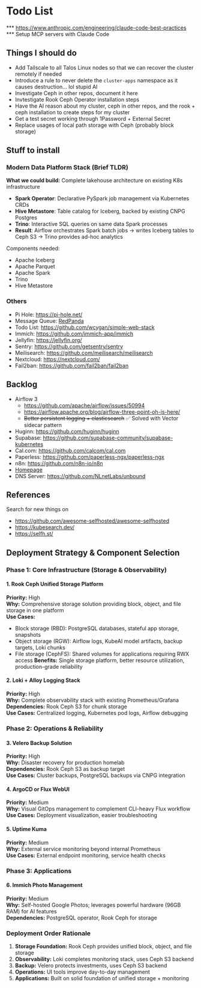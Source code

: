 # Todo List

*** https://www.anthropic.com/engineering/claude-code-best-practices *** Setup
MCP servers with Claude Code

## Things I should do

- Add Tailscale to all Talos Linux nodes so that we can recover the cluster remotely if needed
- Introduce a rule to never delete the `cluster-apps` namespace as it causes destruction... lol stupid AI
- Investigate Ceph in other repos, document it here
- Invtestigate Rook Ceph Operator installation steps
- Have the AI reason about my cluster, ceph in other repos, and the rook + ceph installation to create steps for my cluster
- Get a test secret working through 1Password + External Secret
- Replace usages of local path storage with Ceph (probably block storage)

## Stuff to install

### Modern Data Platform Stack (Brief TLDR)

**What we could build:** Complete lakehouse architecture on existing K8s infrastructure
- **Spark Operator**: Declarative PySpark job management via Kubernetes CRDs
- **Hive Metastore**: Table catalog for Iceberg, backed by existing CNPG Postgres
- **Trino**: Interactive SQL queries on same data Spark processes
- **Result**: Airflow orchestrates Spark batch jobs → writes Iceberg tables to Ceph S3 → Trino provides ad-hoc analytics

Components needed:
- Apache Iceberg
- Apache Parquet  
- Apache Spark
- Trino
- Hive Metastore

### Others

- Pi Hole: https://pi-hole.net/
- Message Queue:
  [RedPanda](https://docs.redpanda.com/current/deploy/deployment-option/self-hosted/kubernetes/get-started-dev/)
- Todo List: https://github.com/wcygan/simple-web-stack
- Immich: https://github.com/immich-app/immich
- Jellyfin: https://jellyfin.org/
- Sentry: https://github.com/getsentry/sentry
- Meilisearch: https://github.com/meilisearch/meilisearch
- Nextcloud: https://nextcloud.com/
- Fail2ban: https://github.com/fail2ban/fail2ban

## Backlog

- Airflow 3
  - https://github.com/apache/airflow/issues/50994
  - https://airflow.apache.org/blog/airflow-three-point-oh-is-here/
  - ~~Better persistent logging + elasticsearch~~ ✅ Solved with Vector sidecar pattern
- Huginn: https://github.com/huginn/huginn
- Supabase: https://github.com/supabase-community/supabase-kubernetes
- Cal.com: https://github.com/calcom/cal.com
- Paperless: https://github.com/paperless-ngx/paperless-ngx
- n8n: https://github.com/n8n-io/n8n
- [Homepage](https://github.com/gethomepage/homepage)
- DNS Server: https://github.com/NLnetLabs/unbound

## References

Search for new things on

- https://github.com/awesome-selfhosted/awesome-selfhosted
- https://kubesearch.dev/
- https://selfh.st/

## Deployment Strategy & Component Selection

### Phase 1: Core Infrastructure (Storage & Observability)

#### 1. Rook Ceph Unified Storage Platform

**Priority:** High\
**Why:** Comprehensive storage solution providing block, object, and file
storage in one platform\
**Use Cases:**

- Block storage (RBD): PostgreSQL databases, stateful app storage, snapshots
- Object storage (RGW): Airflow logs, KubeAI model artifacts, backup targets,
  Loki chunks
- File storage (CephFS): Shared volumes for applications requiring RWX access
  **Benefits:** Single storage platform, better resource utilization,
  production-grade reliability

#### 2. Loki + Alloy Logging Stack

**Priority:** High\
**Why:** Complete observability stack with existing Prometheus/Grafana\
**Dependencies:** Rook Ceph S3 for chunk storage\
**Use Cases:** Centralized logging, Kubernetes pod logs, Airflow debugging

### Phase 2: Operations & Reliability

#### 3. Velero Backup Solution

**Priority:** High\
**Why:** Disaster recovery for production homelab\
**Dependencies:** Rook Ceph S3 as backup target\
**Use Cases:** Cluster backups, PostgreSQL backups via CNPG integration

#### 4. ArgoCD or Flux WebUI

**Priority:** Medium\
**Why:** Visual GitOps management to complement CLI-heavy Flux workflow\
**Use Cases:** Deployment visualization, easier troubleshooting

#### 5. Uptime Kuma

**Priority:** Medium\
**Why:** External service monitoring beyond internal Prometheus\
**Use Cases:** External endpoint monitoring, service health checks

### Phase 3: Applications

#### 6. Immich Photo Management

**Priority:** Medium\
**Why:** Self-hosted Google Photos; leverages powerful hardware (96GB RAM) for
AI features\
**Dependencies:** PostgreSQL operator, Rook Ceph for storage

### Deployment Order Rationale

1. **Storage Foundation:** Rook Ceph provides unified block, object, and file
   storage
2. **Observability:** Loki completes monitoring stack, uses Ceph S3 backend
3. **Backup:** Velero protects investments, uses Ceph S3 backend
4. **Operations:** UI tools improve day-to-day management
5. **Applications:** Built on solid foundation of unified storage + monitoring
